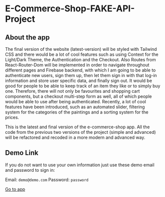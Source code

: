 # E-Commerce-Shop-FAKE-API-Project

## About the app

The final version of the website (latest-version) will be styled with Tailwind CSS and there would be a lot of cool features such as using Context for the Light/Dark Theme, the Authentication and the Checkout. Also Routes from React-Router-Dom will be implemented in order to navigate throughout different pages and Firebase backend, with which I am going to be able to authenticate new users, sign them up, then let them sign in with that log-in information and store user specific data, and finally sign out. It would be good for people to be able to keep track of an item they like or to simply buy one. Therefore, there will not only be favourites and shopping cart components, but a checkout multi-step form as well, all of which people would be able to use after being authenticated. Recently, a lot of cool features have been introduced, such as an automated slider, filtering system for the categories of the paintings and a sorting system for the prices.

This is the latest and final version of the e-commerce-shop app. All the code from the previous two versions of the project (simple and advanced) will be refactored and recoded in a more modern and advanced way.

## Demo Link

If you do not want to use your own information just use these demo email and password to sign in:

Email: `demo@demo.com`
Password: `password`

[Go to app](https://e-commerce-app-cf00d.web.app/ "See the demo")
